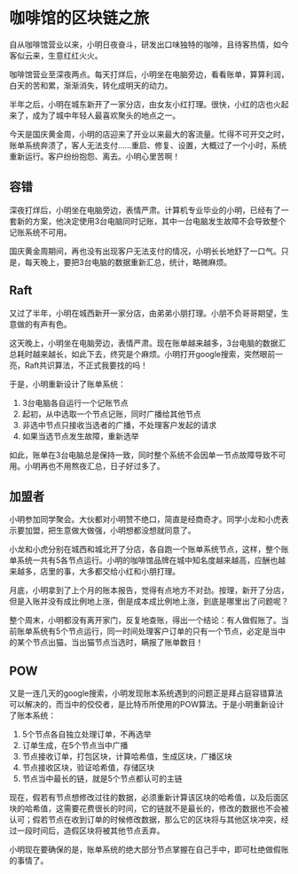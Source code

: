 # 咖啡馆的区块链之旅
自从咖啡馆营业以来，小明日夜奋斗，研发出口味独特的咖啡，且待客热情，如今客似云来，生意红红火火。

咖啡馆营业至深夜两点。每天打烊后，小明坐在电脑旁边，看看账单，算算利润，白天的苦和累，渐渐消失，转化成明天的动力。

半年之后，小明在城东新开了一家分店，由女友小红打理。很快，小红的店也火起来了，成为了城中年轻人最喜欢聚头的地点之一。

今天是国庆黄金周，小明的店迎来了开业以来最大的客流量。忙得不可开交之时，账单系统奔溃了，客人无法支付......重启、修复、设置，大概过了一个小时，系统重新运行。客户纷纷抱怨、离去。小明心里苦啊！

## 容错
深夜打烊后，小明坐在电脑旁边，表情严肃。计算机专业毕业的小明，已经有了一套新的方案，他决定使用3台电脑同时记账，其中一台电脑发生故障不会导致整个记账系统不可用。

国庆黄金周期间，再也没有出现客户无法支付的情况，小明长长地舒了一口气。只是，每天晚上，要把3台电脑的数据重新汇总，统计，略微麻烦。

## Raft
又过了半年，小明在城西新开一家分店，由弟弟小朋打理。小朋不负哥哥期望，生意做的有声有色。

这天晚上，小明坐在电脑旁边，表情严肃。现在账单越来越多，3台电脑的数据汇总耗时越来越长，如此下去，终究是个麻烦。小明打开google搜索，突然眼前一亮，Raft共识算法，不正式我要找的吗！

于是，小明重新设计了账单系统：
1. 3台电脑各自运行一个记账节点
2. 起初，从中选取一个节点记账，同时广播给其他节点
3. 非选中节点只接收当选者的广播，不处理客户发起的请求
4. 如果当选节点发生故障，重新选举

如此，账单在3台电脑总是保持一致，同时整个系统不会因单一节点故障导致不可用。小明再也不用熬夜汇总，日子好过多了。

## 加盟者
小明参加同学聚会。大伙都对小明赞不绝口，简直是经商奇才。同学小龙和小虎表示要加盟，把生意做大做强，小明想都没想就同意了。

小龙和小虎分别在城西和城北开了分店，各自跑一个账单系统节点，这样，整个账单系统一共有5各节点运行。小明的咖啡馆品牌在城中知名度越来越高，应酬也越来越多，店里的事，大多都交给小红和小朋打理。

月底，小明拿到了上个月的账本报告，觉得有点地方不对劲。按理，新开了分店，但是入账并没有成比例地上涨，倒是成本成比例地上涨，到底是哪里出了问题呢？

整个周末，小明都没有离开家门，反复地查账，得出一个结论：有人做假账了。当前账单系统有5个节点运行，同一时间处理客户订单的只有一个节点，必定是当中的某个节点出猫，当出猫节点当选时，瞒报了账单数目！

## POW
又是一连几天的google搜索，小明发现账本系统遇到的问题正是拜占庭容错算法可以解决的，而当中的佼佼者，是比特币所使用的POW算法。于是小明重新设计了账本系统：
1. 5个节点各自独立处理订单，不再选举
2. 订单生成，在5个节点当中广播
3. 节点接收订单，打包区块，计算哈希值，生成区块，广播区块
4. 节点接收区块，验证哈希值，存储区块
5. 节点当中最长的链，就是5个节点都认可的主链

现在，假若有节点想修改过往的数据，必须重新计算该区块的哈希值，以及后面区块的哈希值，这需要花费很长的时间，它的链就不是最长的，修改的数据也不会被认可；假若节点在收到订单的时候修改数据，那么它的区块将与其他区块冲突，经过一段时间后，造假区块将被其他节点丢弃。

小明现在要确保的是，账单系统的绝大部分节点掌握在自己手中，即可杜绝做假账的事情了。
